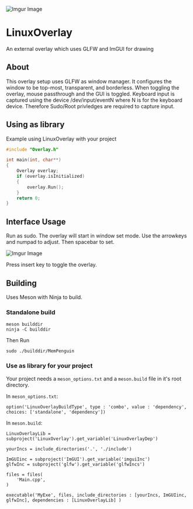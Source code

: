 ![Imgur Image](https://i.imgur.com/rM3tClN.png)

# LinuxOverlay
An external overlay which uses GLFW and ImGUI for drawing

## About

This overlay setup uses GLFW as window manager.  It configures the window to be top-most, transparent, and borderless.  When toggling the overlay, mouse passthrough and the GUI is toggled.  Keyboard input is captured using the device /dev/input/eventN where N is for the keyboard device. Therefore Sudo/Root privledges are required to capture input.

## Using as library

Example using LinuxOverlay with your project
```cpp
#include "Overlay.h"

int main(int, char**)
{
    Overlay overlay;
    if (overlay.isInitialized)
    {
        overlay.Run();
    }
    return 0;
}
```

## Interface Usage

Run as sudo.  The overlay will start in window set mode.  Use the arrowkeys and numpad to adjust.  Then spacebar to set.

![Imgur Image](https://i.imgur.com/zTeUZTR.png)

Press insert key to toggle the overlay.

## Building

Uses Meson with Ninja to build.

### Standalone build
```console
meson builddir
ninja -C builddir
```

Then Run
```console
sudo ./builddir/MemPenguin
```

### Use as library for your project

Your project needs a `meson_options.txt` and a `meson.build` file in it's root directory.

In `meson_options.txt`:
```meson
option('LinuxOverlayBuildType', type : 'combo', value : 'dependency', choices: ['standalone', 'dependency'])
```
In `meson.build`:
```meson
LinuxOverlayLib = subproject('LinuxOverlay').get_variable('LinuxOverlayDep')

yourIncs = include_directories('.', './include')

ImGUIinc = subproject('ImGUI').get_variable('imguiInc')
glfwInc = subproject('glfw').get_variable('glfwIncs')

files = files(
    'Main.cpp',
)

executable('MyExe', files, include_directories : [yourIncs, ImGUIinc, glfwInc], dependencies : [LinuxOverlayLib] )
```
